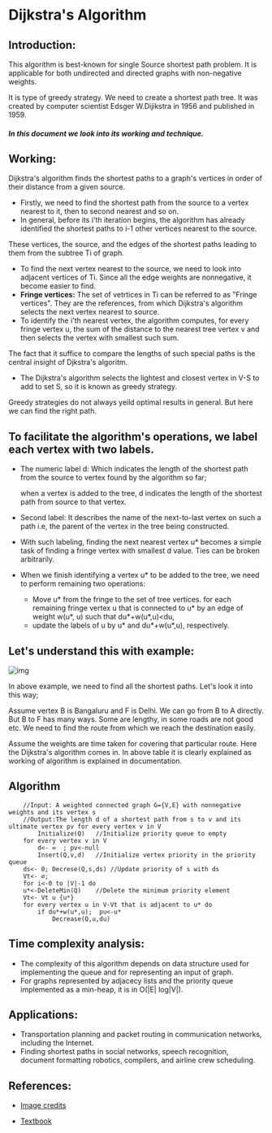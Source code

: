 ﻿# Dijkstra's Algorithm

## Introduction:
This algorithm is best-known for single Source shortest path problem. 
It is applicable for both undirected and directed graphs with non-negative weights.

It is type of greedy strategy. We need to create a shortest path tree. 
It was created by computer scientist Edsger W.Dijikstra in 1956 and published in 1959.

##### In this document we look into its working and technique.

## Working:

Dijkstra's algorithm finds the shortest paths to a graph's vertices in order of their distance from a given source.

* Firstly, we need to find the shortest path from the source to a vertex nearest to it, then to second nearest and so on.
* In general, before its i'th iteration begins, the algorithm has already identified the shortest paths to i-1 other vertices nearest to the source.
  
 These vertices, the source, and the edges of the shortest paths leading to them from the subtree Ti of graph.  
* To find the next vertex nearest to the source, we need to look into adjacent vertices of Ti. 
Since all the edge weights are nonnegative, it become easier to find.
* **Fringe vertices:** The set of vetrtices in Ti can be referred to as "Fringe vertices". 
They are the references, from which Dijkstra's algorithm selects the next vertex nearest to source.
* To identify the i'th nearest vertex, the algorithm computes, for every fringe vertex u, 
the sum of the distance to the nearest tree vertex v and then selects
the vertex with smallest such sum. 

The fact that it suffice to compare the lengths of such special paths is the central insight of Djkstra's algoritm.   
* The Dijkstra's algorithm selects the lightest and closest vertex in V-S to add to set S, so it is known as greedy strategy. 

Greedy strategies do not always yeild optimal results in general. But here we can find the right path. 


## To facilitate the algorithm's operations, we label each vertex with two labels.
  * The numeric label d: Which indicates the length of the shortest path from the source to vertex found by the algorithm so far; 
    
    when a vertex is added to the tree, d indicates the length of the shortest path from source to that vertex.
  * Second label: It describes the name of the next-to-last vertex on such a path i.e, the parent of the vertex in the tree being constructed.
  * With such labeling, finding the next nearest vertex u* becomes a simple task of finding a fringe vertex with smallest d value. Ties can be 
broken arbitrarily.
  * When we finish identifying a vertex u* to be added to the tree, we need to perform remaining two operations:
    * Move u* from the fringe to the set of tree vertices.
for each remaining fringe vertex u that is connected to u* by an edge of weight w(u*, u) such that du*+w(u*,u)<du,
    * update the labels of u by u* and du*+w(u*,u), respectively.

## Let's understand this with example:
![img](https://slidetodoc.com/presentation_image_h/cff5a1f9a4979aeb0397430c1f3a8af1/image-7.jpg)

In above example, we need to find all the shortest paths. Let's look it into this way; 

Assume vertex B is Bangaluru and F is Delhi. We can go from B to A directly. But
B to F has many ways. Some are lengthy, in some roads are not good etc. We need to find the route from which we reach the destination easily. 

Assume the weights are time taken for covering that particular route. Here the Dijkstra's algorithm comes in.
In above table it is clearly explained as working of algorithm is explained in documentation.

## Algorithm
```
	//Input: A weighted connected graph G={V,E} with nonnegative weights and its vertex s
	//Output:The length d of a shortest path from s to v and its ultimate vertex pv for every vertex v in V
        Initialize(Q)	//Initialize priority queue to empty
	for every vertex v in V
		d<- ∞  ; pv<-null
		Insert(Q,v,d)  	//Initialize vertex priority in the priority queue
	ds<- 0;	Decrese(Q,s,ds)	//Update priority of s with ds
	Vt<- ∅;
	for i<-0 to |V|-1 do
	u*<-DeleteMin(Q)	//Delete the minimum priority element
	Vt<- Vt ∪ {u*}
	for every vertex u in V-Vt that is adjacent to u* do
		if du*+w(u*,u);  pu<-u*
			Decrease(Q,u,du)

```


## Time complexity analysis:
* The complexity of this algorithm depends on  data structure used for implementing the queue and for representing an input of graph. 
* For graphs represented by adjacecy lists and the priority queue implemented as a min-heap, it is in O(|E| log|V|).


## Applications:

* Transportation planning and packet routing in communication networks, including the Internet.
* Finding shortest paths in social networks, speech recognition, document formatting robotics, compilers, and airline crew scheduling.


## References:


* [Image credits](https://slidetodoc.com/shortest-path-algorithm-what-is-the-shortest-path-2/)


* [Textbook](https://www.amazon.in/Introduction-Algorithms-3Ed-International-Press/dp/0262533057?source=ps-sl-shoppingads-lpcontext&psc=1)

